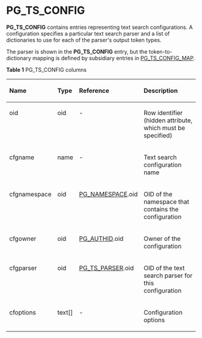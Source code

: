 # PG\_TS\_CONFIG<a name="EN-US_TOPIC_0242385850"></a>

**PG\_TS\_CONFIG**  contains entries representing text search configurations. A configuration specifies a particular text search parser and a list of dictionaries to use for each of the parser's output token types.

The parser is shown in the  **PG\_TS\_CONFIG**  entry, but the token-to-dictionary mapping is defined by subsidiary entries in  [PG\_TS\_CONFIG\_MAP](pg_ts_config_map.md).

**Table  1**  PG\_TS\_CONFIG columns

<a name="en-us_topic_0237122322_en-us_topic_0059777865_t7d4125c0d1694892922506cc2893f1c4"></a>
<table><thead align="left"><tr id="en-us_topic_0237122322_en-us_topic_0059777865_r9f1b81201b494d5da62b12f79da964e6"><th class="cellrowborder" valign="top" width="18.8%" id="mcps1.2.5.1.1"><p id="en-us_topic_0237122322_en-us_topic_0059777865_a530082c6d8a34c1ca1f5589c9c6e1c8f"><a name="en-us_topic_0237122322_en-us_topic_0059777865_a530082c6d8a34c1ca1f5589c9c6e1c8f"></a><a name="en-us_topic_0237122322_en-us_topic_0059777865_a530082c6d8a34c1ca1f5589c9c6e1c8f"></a>Name</p>
</th>
<th class="cellrowborder" valign="top" width="8.83%" id="mcps1.2.5.1.2"><p id="en-us_topic_0237122322_en-us_topic_0059777865_a766ace0e23724de0a9d9a83ed7dcd583"><a name="en-us_topic_0237122322_en-us_topic_0059777865_a766ace0e23724de0a9d9a83ed7dcd583"></a><a name="en-us_topic_0237122322_en-us_topic_0059777865_a766ace0e23724de0a9d9a83ed7dcd583"></a>Type</p>
</th>
<th class="cellrowborder" valign="top" width="28.57%" id="mcps1.2.5.1.3"><p id="en-us_topic_0237122322_en-us_topic_0059777865_aa4290714d72e4edd8c2878189ec3a1a3"><a name="en-us_topic_0237122322_en-us_topic_0059777865_aa4290714d72e4edd8c2878189ec3a1a3"></a><a name="en-us_topic_0237122322_en-us_topic_0059777865_aa4290714d72e4edd8c2878189ec3a1a3"></a>Reference</p>
</th>
<th class="cellrowborder" valign="top" width="43.8%" id="mcps1.2.5.1.4"><p id="en-us_topic_0237122322_en-us_topic_0059777865_a0cee4a637c9747af93b3407e514bf9e9"><a name="en-us_topic_0237122322_en-us_topic_0059777865_a0cee4a637c9747af93b3407e514bf9e9"></a><a name="en-us_topic_0237122322_en-us_topic_0059777865_a0cee4a637c9747af93b3407e514bf9e9"></a>Description</p>
</th>
</tr>
</thead>
<tbody><tr id="en-us_topic_0237122322_en-us_topic_0059777865_r53fa00fbfb6846b2b6b1e99f8c41fe17"><td class="cellrowborder" valign="top" width="18.8%" headers="mcps1.2.5.1.1 "><p id="en-us_topic_0237122322_en-us_topic_0059777865_a8ea38475e5fa47bbbebf1a381d056311"><a name="en-us_topic_0237122322_en-us_topic_0059777865_a8ea38475e5fa47bbbebf1a381d056311"></a><a name="en-us_topic_0237122322_en-us_topic_0059777865_a8ea38475e5fa47bbbebf1a381d056311"></a>oid</p>
</td>
<td class="cellrowborder" valign="top" width="8.83%" headers="mcps1.2.5.1.2 "><p id="en-us_topic_0237122322_en-us_topic_0059777865_a8a94ca43cd49468390cf9fb1e0479d97"><a name="en-us_topic_0237122322_en-us_topic_0059777865_a8a94ca43cd49468390cf9fb1e0479d97"></a><a name="en-us_topic_0237122322_en-us_topic_0059777865_a8a94ca43cd49468390cf9fb1e0479d97"></a>oid</p>
</td>
<td class="cellrowborder" valign="top" width="28.57%" headers="mcps1.2.5.1.3 "><p id="en-us_topic_0237122322_en-us_topic_0059777865_ae1565a68bc7e4be192affba7454a995c"><a name="en-us_topic_0237122322_en-us_topic_0059777865_ae1565a68bc7e4be192affba7454a995c"></a><a name="en-us_topic_0237122322_en-us_topic_0059777865_ae1565a68bc7e4be192affba7454a995c"></a>-</p>
</td>
<td class="cellrowborder" valign="top" width="43.8%" headers="mcps1.2.5.1.4 "><p id="en-us_topic_0237122322_en-us_topic_0059777865_abc0c112f586341b4b9c3b694538c1f1f"><a name="en-us_topic_0237122322_en-us_topic_0059777865_abc0c112f586341b4b9c3b694538c1f1f"></a><a name="en-us_topic_0237122322_en-us_topic_0059777865_abc0c112f586341b4b9c3b694538c1f1f"></a>Row identifier (hidden attribute, which must be specified)</p>
</td>
</tr>
<tr id="en-us_topic_0237122322_en-us_topic_0059777865_re8e6aa92472c4d659170ea334dc4a469"><td class="cellrowborder" valign="top" width="18.8%" headers="mcps1.2.5.1.1 "><p id="en-us_topic_0237122322_en-us_topic_0059777865_a5d353778768d494682e120a6ac19f9b2"><a name="en-us_topic_0237122322_en-us_topic_0059777865_a5d353778768d494682e120a6ac19f9b2"></a><a name="en-us_topic_0237122322_en-us_topic_0059777865_a5d353778768d494682e120a6ac19f9b2"></a>cfgname</p>
</td>
<td class="cellrowborder" valign="top" width="8.83%" headers="mcps1.2.5.1.2 "><p id="en-us_topic_0237122322_en-us_topic_0059777865_a8104f2f167ac4632b6e107452b04a591"><a name="en-us_topic_0237122322_en-us_topic_0059777865_a8104f2f167ac4632b6e107452b04a591"></a><a name="en-us_topic_0237122322_en-us_topic_0059777865_a8104f2f167ac4632b6e107452b04a591"></a>name</p>
</td>
<td class="cellrowborder" valign="top" width="28.57%" headers="mcps1.2.5.1.3 "><p id="en-us_topic_0237122322_en-us_topic_0059777865_a67a29101233543db9cee25aeaba12086"><a name="en-us_topic_0237122322_en-us_topic_0059777865_a67a29101233543db9cee25aeaba12086"></a><a name="en-us_topic_0237122322_en-us_topic_0059777865_a67a29101233543db9cee25aeaba12086"></a>-</p>
</td>
<td class="cellrowborder" valign="top" width="43.8%" headers="mcps1.2.5.1.4 "><p id="en-us_topic_0237122322_en-us_topic_0059777865_a7a1659a0b41442d3aa67ed669faeae0a"><a name="en-us_topic_0237122322_en-us_topic_0059777865_a7a1659a0b41442d3aa67ed669faeae0a"></a><a name="en-us_topic_0237122322_en-us_topic_0059777865_a7a1659a0b41442d3aa67ed669faeae0a"></a>Text search configuration name</p>
</td>
</tr>
<tr id="en-us_topic_0237122322_en-us_topic_0059777865_rb468b157f57f4d02af431576dfacd638"><td class="cellrowborder" valign="top" width="18.8%" headers="mcps1.2.5.1.1 "><p id="en-us_topic_0237122322_en-us_topic_0059777865_a8f0722b5cdc9407497a872d4bc0742b7"><a name="en-us_topic_0237122322_en-us_topic_0059777865_a8f0722b5cdc9407497a872d4bc0742b7"></a><a name="en-us_topic_0237122322_en-us_topic_0059777865_a8f0722b5cdc9407497a872d4bc0742b7"></a>cfgnamespace</p>
</td>
<td class="cellrowborder" valign="top" width="8.83%" headers="mcps1.2.5.1.2 "><p id="en-us_topic_0237122322_en-us_topic_0059777865_a621974a019e04c9dbd716ed2d3bc4247"><a name="en-us_topic_0237122322_en-us_topic_0059777865_a621974a019e04c9dbd716ed2d3bc4247"></a><a name="en-us_topic_0237122322_en-us_topic_0059777865_a621974a019e04c9dbd716ed2d3bc4247"></a>oid</p>
</td>
<td class="cellrowborder" valign="top" width="28.57%" headers="mcps1.2.5.1.3 "><p id="en-us_topic_0237122322_en-us_topic_0059777865_a384d18f44b84433fb2d46eb5f17d22e0"><a name="en-us_topic_0237122322_en-us_topic_0059777865_a384d18f44b84433fb2d46eb5f17d22e0"></a><a name="en-us_topic_0237122322_en-us_topic_0059777865_a384d18f44b84433fb2d46eb5f17d22e0"></a><a href="pg_namespace.md">PG_NAMESPACE</a>.oid</p>
</td>
<td class="cellrowborder" valign="top" width="43.8%" headers="mcps1.2.5.1.4 "><p id="en-us_topic_0237122322_en-us_topic_0059777865_a990265c7f60e4081bd1388f27481d66b"><a name="en-us_topic_0237122322_en-us_topic_0059777865_a990265c7f60e4081bd1388f27481d66b"></a><a name="en-us_topic_0237122322_en-us_topic_0059777865_a990265c7f60e4081bd1388f27481d66b"></a>OID of the namespace that contains the configuration</p>
</td>
</tr>
<tr id="en-us_topic_0237122322_en-us_topic_0059777865_r085c59884a9d43abbc0690eb49b1f246"><td class="cellrowborder" valign="top" width="18.8%" headers="mcps1.2.5.1.1 "><p id="en-us_topic_0237122322_en-us_topic_0059777865_ab9d43fc9e56a48fcba47f99bddca8276"><a name="en-us_topic_0237122322_en-us_topic_0059777865_ab9d43fc9e56a48fcba47f99bddca8276"></a><a name="en-us_topic_0237122322_en-us_topic_0059777865_ab9d43fc9e56a48fcba47f99bddca8276"></a>cfgowner</p>
</td>
<td class="cellrowborder" valign="top" width="8.83%" headers="mcps1.2.5.1.2 "><p id="en-us_topic_0237122322_en-us_topic_0059777865_a66bad1293c7348cca7cada4a432eec62"><a name="en-us_topic_0237122322_en-us_topic_0059777865_a66bad1293c7348cca7cada4a432eec62"></a><a name="en-us_topic_0237122322_en-us_topic_0059777865_a66bad1293c7348cca7cada4a432eec62"></a>oid</p>
</td>
<td class="cellrowborder" valign="top" width="28.57%" headers="mcps1.2.5.1.3 "><p id="en-us_topic_0237122322_en-us_topic_0059777865_a8300b5c10663457ea2a0ef373131be33"><a name="en-us_topic_0237122322_en-us_topic_0059777865_a8300b5c10663457ea2a0ef373131be33"></a><a name="en-us_topic_0237122322_en-us_topic_0059777865_a8300b5c10663457ea2a0ef373131be33"></a><a href="pg_authid.md">PG_AUTHID</a>.oid</p>
</td>
<td class="cellrowborder" valign="top" width="43.8%" headers="mcps1.2.5.1.4 "><p id="en-us_topic_0237122322_en-us_topic_0059777865_a175fdc8880134af692531a595d92b38e"><a name="en-us_topic_0237122322_en-us_topic_0059777865_a175fdc8880134af692531a595d92b38e"></a><a name="en-us_topic_0237122322_en-us_topic_0059777865_a175fdc8880134af692531a595d92b38e"></a>Owner of the configuration</p>
</td>
</tr>
<tr id="en-us_topic_0237122322_en-us_topic_0059777865_r0e1c79b787f9473a8dab9a9e0dac2767"><td class="cellrowborder" valign="top" width="18.8%" headers="mcps1.2.5.1.1 "><p id="en-us_topic_0237122322_en-us_topic_0059777865_a81ce00d6103b4d6eac4328a0a605d353"><a name="en-us_topic_0237122322_en-us_topic_0059777865_a81ce00d6103b4d6eac4328a0a605d353"></a><a name="en-us_topic_0237122322_en-us_topic_0059777865_a81ce00d6103b4d6eac4328a0a605d353"></a>cfgparser</p>
</td>
<td class="cellrowborder" valign="top" width="8.83%" headers="mcps1.2.5.1.2 "><p id="en-us_topic_0237122322_en-us_topic_0059777865_aa081edb5582b4377a6e6253010eab639"><a name="en-us_topic_0237122322_en-us_topic_0059777865_aa081edb5582b4377a6e6253010eab639"></a><a name="en-us_topic_0237122322_en-us_topic_0059777865_aa081edb5582b4377a6e6253010eab639"></a>oid</p>
</td>
<td class="cellrowborder" valign="top" width="28.57%" headers="mcps1.2.5.1.3 "><p id="en-us_topic_0237122322_en-us_topic_0059777865_a9f3cd4b3cd8a409daff143acc6c88666"><a name="en-us_topic_0237122322_en-us_topic_0059777865_a9f3cd4b3cd8a409daff143acc6c88666"></a><a name="en-us_topic_0237122322_en-us_topic_0059777865_a9f3cd4b3cd8a409daff143acc6c88666"></a><a href="pg_ts_parser.md">PG_TS_PARSER</a>.oid</p>
</td>
<td class="cellrowborder" valign="top" width="43.8%" headers="mcps1.2.5.1.4 "><p id="en-us_topic_0237122322_en-us_topic_0059777865_a6c8eea38d2e3466baab8fd18aa79a3d3"><a name="en-us_topic_0237122322_en-us_topic_0059777865_a6c8eea38d2e3466baab8fd18aa79a3d3"></a><a name="en-us_topic_0237122322_en-us_topic_0059777865_a6c8eea38d2e3466baab8fd18aa79a3d3"></a>OID of the text search parser for this configuration</p>
</td>
</tr>
<tr id="en-us_topic_0237122322_en-us_topic_0059777865_r80e63e253e4b4421bfe47698225ec683"><td class="cellrowborder" valign="top" width="18.8%" headers="mcps1.2.5.1.1 "><p id="en-us_topic_0237122322_en-us_topic_0059777865_a89492450bf674d1aa204a3ebe577c061"><a name="en-us_topic_0237122322_en-us_topic_0059777865_a89492450bf674d1aa204a3ebe577c061"></a><a name="en-us_topic_0237122322_en-us_topic_0059777865_a89492450bf674d1aa204a3ebe577c061"></a>cfoptions</p>
</td>
<td class="cellrowborder" valign="top" width="8.83%" headers="mcps1.2.5.1.2 "><p id="en-us_topic_0237122322_en-us_topic_0059777865_acb98bec1c01f46dba424d6dad57a74fc"><a name="en-us_topic_0237122322_en-us_topic_0059777865_acb98bec1c01f46dba424d6dad57a74fc"></a><a name="en-us_topic_0237122322_en-us_topic_0059777865_acb98bec1c01f46dba424d6dad57a74fc"></a>text[]</p>
</td>
<td class="cellrowborder" valign="top" width="28.57%" headers="mcps1.2.5.1.3 "><p id="en-us_topic_0237122322_en-us_topic_0059777865_acc0b22cc5a094e60b81d50bde82659e3"><a name="en-us_topic_0237122322_en-us_topic_0059777865_acc0b22cc5a094e60b81d50bde82659e3"></a><a name="en-us_topic_0237122322_en-us_topic_0059777865_acc0b22cc5a094e60b81d50bde82659e3"></a>-</p>
</td>
<td class="cellrowborder" valign="top" width="43.8%" headers="mcps1.2.5.1.4 "><p id="en-us_topic_0237122322_en-us_topic_0059777865_af9b457a2879e4827b8385b862eda823d"><a name="en-us_topic_0237122322_en-us_topic_0059777865_af9b457a2879e4827b8385b862eda823d"></a><a name="en-us_topic_0237122322_en-us_topic_0059777865_af9b457a2879e4827b8385b862eda823d"></a>Configuration options</p>
</td>
</tr>
</tbody>
</table>

